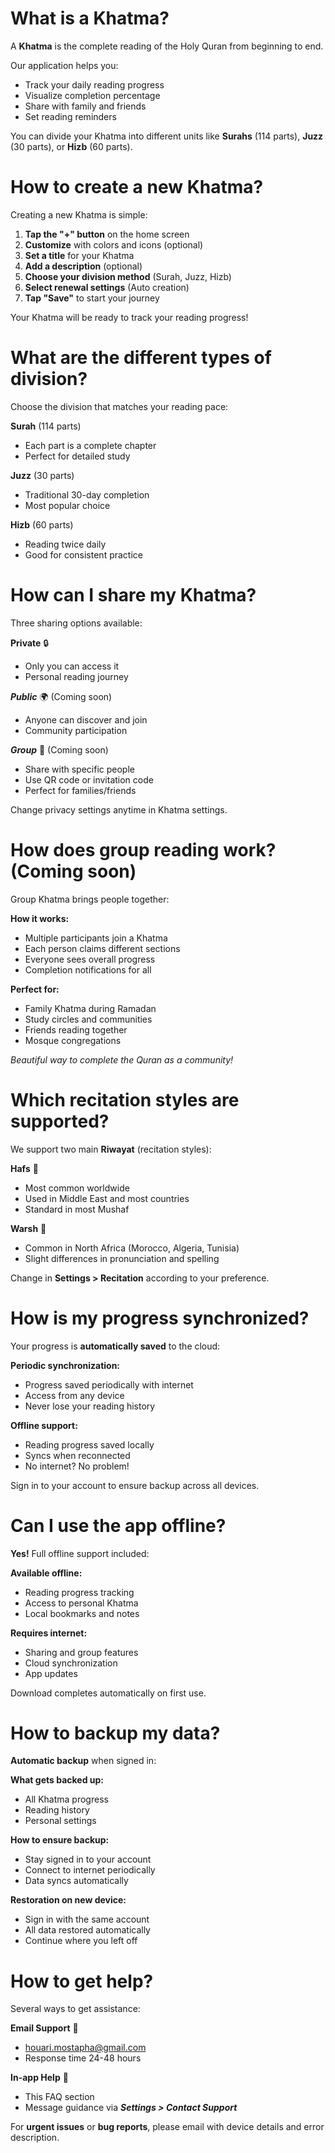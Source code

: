 # What is a Khatma?

A **Khatma** is the complete reading of the Holy Quran from beginning to end.

Our application helps you:
- Track your daily reading progress
- Visualize completion percentage
- Share with family and friends
- Set reading reminders

You can divide your Khatma into different units like **Surahs** (114 parts), **Juzz** (30 parts), or **Hizb** (60 parts).

# How to create a new Khatma?

Creating a new Khatma is simple:

1. **Tap the "+" button** on the home screen
2. **Customize** with colors and icons (optional)
3. **Set a title** for your Khatma
4. **Add a description** (optional)
5. **Choose your division method** (Surah, Juzz, Hizb)
6. **Select renewal settings** (Auto creation)
7. **Tap "Save"** to start your journey

Your Khatma will be ready to track your reading progress!

# What are the different types of division?

Choose the division that matches your reading pace:

**Surah** (114 parts)
- Each part is a complete chapter
- Perfect for detailed study

**Juzz** (30 parts)
- Traditional 30-day completion
- Most popular choice

**Hizb** (60 parts)
- Reading twice daily
- Good for consistent practice

# How can I share my Khatma?

Three sharing options available:

**Private** 🔒
- Only you can access it
- Personal reading journey

**_Public_** 🌍 (Coming soon)
- Anyone can discover and join
- Community participation

**_Group_** 👥 (Coming soon)
- Share with specific people
- Use QR code or invitation code
- Perfect for families/friends

Change privacy settings anytime in Khatma settings.

# How does group reading work? (Coming soon)

Group Khatma brings people together:

**How it works:**
- Multiple participants join a Khatma
- Each person claims different sections
- Everyone sees overall progress
- Completion notifications for all

**Perfect for:**
- Family Khatma during Ramadan
- Study circles and communities
- Friends reading together
- Mosque congregations

*Beautiful way to complete the Quran as a community!*

# Which recitation styles are supported?

We support two main **Riwayat** (recitation styles):

**Hafs** 📖
- Most common worldwide
- Used in Middle East and most countries
- Standard in most Mushaf

**Warsh** 📖
- Common in North Africa (Morocco, Algeria, Tunisia)
- Slight differences in pronunciation and spelling

Change in **Settings > Recitation** according to your preference.

# How is my progress synchronized?

Your progress is **automatically saved** to the cloud:

**Periodic synchronization:**
- Progress saved periodically with internet
- Access from any device
- Never lose your reading history

**Offline support:**
- Reading progress saved locally
- Syncs when reconnected
- No internet? No problem!

Sign in to your account to ensure backup across all devices.

# Can I use the app offline?

**Yes!** Full offline support included:

**Available offline:**
- Reading progress tracking
- Access to personal Khatma
- Local bookmarks and notes

**Requires internet:**
- Sharing and group features
- Cloud synchronization
- App updates

Download completes automatically on first use.

# How to backup my data?

**Automatic backup** when signed in:

**What gets backed up:**
- All Khatma progress
- Reading history
- Personal settings

**How to ensure backup:**
- Stay signed in to your account
- Connect to internet periodically
- Data syncs automatically

**Restoration on new device:**
- Sign in with the same account
- All data restored automatically
- Continue where you left off

# How to get help?

Several ways to get assistance:

**Email Support** 📧
- houari.mostapha@gmail.com
- Response time 24-48 hours

**In-app Help** 📱
- This FAQ section
- Message guidance via **_Settings > Contact Support_**

For **urgent issues** or **bug reports**, please email with device details and error description.